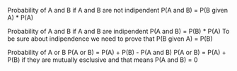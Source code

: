 Probability of A and B if A and B are not indipendent
P(A and B) = P(B given A) * P(A)

Probability of A and B if A and B are indipendent
P(A and B) = P(B) * P(A)
To be sure about indipendence we need to prove that P(B given A) = P(B)

Probability of A or B
P(A or B) = P(A) + P(B) - P(A and B)
P(A or B) = P(A) + P(B) if they are mutually esclusive and that means P(A and B) = 0
